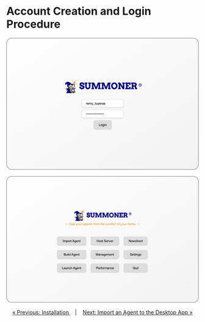 # Account Creation and Login Procedure


<p align="center">
  <img width="550px" src="../assets/screenshots/login_rounded.png"/>
</p>

<p align="center">
  <img width="550px" src="../assets/screenshots/logged_in_rounded.png"/>
</p>


<p align="center">
  <a href="installation.md">&laquo; Previous: Installation </a> &nbsp;&nbsp;&nbsp;|&nbsp;&nbsp;&nbsp; <a href="features/import_agent.md">Next: Import an Agent to the Desktop App &raquo;</a>
</p>



